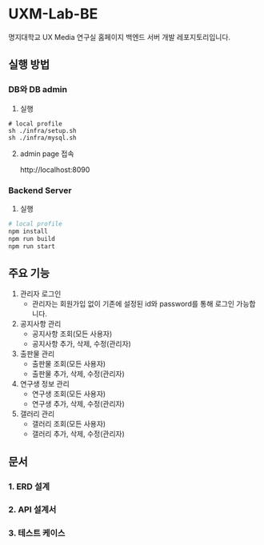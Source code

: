 # UXM-Lab-BE
명지대학교 UX Media 연구실 홈페이지 백엔드 서버 개발 레포지토리입니다.

## 실행 방법

### DB와 DB admin 

1. 실행

```shell
# local profile 
sh ./infra/setup.sh
sh ./infra/mysql.sh
```

2. admin page 접속

   http://localhost:8090

### Backend Server

1. 실행
```bash
# local profile
npm install
npm run build
npm run start
```

## 주요 기능

1. 관리자 로그인
   - 관리자는 회원가입 없이 기존에 설정된 id와 password를 통해 로그인 가능합니다. 
2. 공지사항 관리
   - 공지사항 조회(모든 사용자)
   - 공지사항 추가, 삭제, 수정(관리자)
3. 출판물 관리
   - 출판물 조회(모든 사용자)
   - 출판물 추가, 삭제, 수정(관리자)
4. 연구생 정보 관리
   - 연구생 조회(모든 사용자)
   - 연구생 추가, 삭제, 수정(관리자)
5. 갤러리 관리
   - 갤러리 조회(모든 사용자)
   - 갤러리 추가, 삭제, 수정(관리자)

## 문서

### 1. ERD 설계

### 2. API 설계서

### 3. 테스트 케이스
